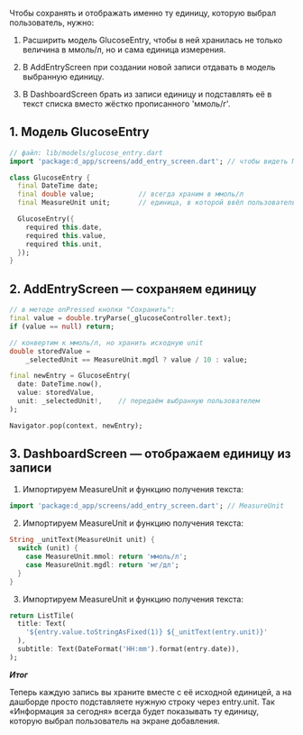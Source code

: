 Чтобы сохранять и отображать именно ту единицу, которую выбрал пользователь, нужно:

1. Расширить модель GlucoseEntry, чтобы в ней хранилась не только величина в ммоль/л, но и сама единица измерения.

2. В AddEntryScreen при создании новой записи отдавать в модель выбранную единицу.

3. В DashboardScreen брать из записи единицу и подставлять её в текст списка вместо жёстко прописанного 'ммоль/г'.

## 1. Модель GlucoseEntry

```dart
// файл: lib/models/glucose_entry.dart
import 'package:d_app/screens/add_entry_screen.dart'; // чтобы видеть MeasureUnit

class GlucoseEntry {
  final DateTime date;
  final double value;           // всегда храним в ммоль/л
  final MeasureUnit unit;       // единица, в которой ввёл пользователь

  GlucoseEntry({
    required this.date,
    required this.value,
    required this.unit,
  });
}
```

## 2. AddEntryScreen — сохраняем единицу

```dart
// в методе onPressed кнопки "Сохранить":
final value = double.tryParse(_glucoseController.text);
if (value == null) return;

// конвертим к ммоль/л, но хранить исходную unit
double storedValue =
    _selectedUnit == MeasureUnit.mgdl ? value / 10 : value;

final newEntry = GlucoseEntry(
  date: DateTime.now(),
  value: storedValue,
  unit: _selectedUnit!,    // передаём выбранную пользователем
);

Navigator.pop(context, newEntry);
```

## 3. DashboardScreen — отображаем единицу из записи

1. Импортируем MeasureUnit и функцию получения текста:

```dart
import 'package:d_app/screens/add_entry_screen.dart'; // MeasureUnit
```

2. Импортируем MeasureUnit и функцию получения текста:

```dart
String _unitText(MeasureUnit unit) {
  switch (unit) {
    case MeasureUnit.mmol: return 'ммоль/л';
    case MeasureUnit.mgdl: return 'мг/дл';
  }
}
```

3. Импортируем MeasureUnit и функцию получения текста:

```dart
return ListTile(
  title: Text(
    '${entry.value.toStringAsFixed(1)} ${_unitText(entry.unit)}'
  ),
  subtitle: Text(DateFormat('HH:mm').format(entry.date)),
);
```

***Итог***

Теперь каждую запись вы храните вместе с её исходной единицей, а на дашборде просто подставляете нужную строку через entry.unit. Так «Информация за сегодня» всегда будет показывать ту единицу, которую выбрал пользователь на экране добавления.